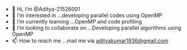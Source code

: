 - 👋 Hi, I’m @Aditya-21526001
- 👀 I’m interested in ...developing parallel codes using OpenMP
- 🌱 I’m currently learning ...OpenMP and code profiling 
- 💞️ I’m looking to collaborate on ...Developing parallel algorithms using OpenMP
- 📫 How to reach me ...mail me via adityakumar1936@gmail.com

<!---
Aditya-21526001/Aditya-21526001 is a ✨ special ✨ repository because its `README.md` (this file) appears on your GitHub profile.
You can click the Preview link to take a look at your changes.
--->

